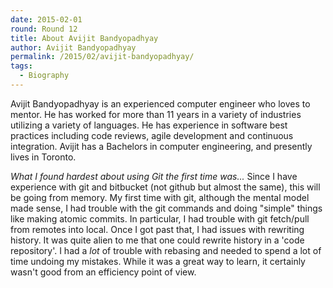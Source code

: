 ```yaml
---
date: 2015-02-01
round: Round 12
title: About Avijit Bandyopadhyay
author: Avijit Bandyopadhyay
permalink: /2015/02/avijit-bandyopadhyay/
tags:
  - Biography
---
```

Avijit Bandyopadhyay is an experienced computer engineer who loves to mentor. 
He has worked for more than 11 years in a variety of industries utilizing a 
variety of languages. He has experience in software best practices including
code reviews, agile development and continuous integration.
Avijit has a Bachelors in computer engineering, and presently lives in Toronto.

*What I found hardest about using Git the first time was...*
Since I have experience with git and bitbucket (not github but almost the same),
this will be going from memory. My first time with git, although the mental 
model made sense, I had trouble with the git commands and doing "simple" things
like making atomic commits. In particular, I had trouble with git fetch/pull
from remotes into local. Once I got past that, I had issues with rewriting
history. It was quite alien to me that one could rewrite history in a 'code
repository'. I had a *lot* of trouble with rebasing and needed to spend a lot
of time undoing my mistakes. While it was a great way to learn, it certainly
wasn't good from an efficiency point of view.
